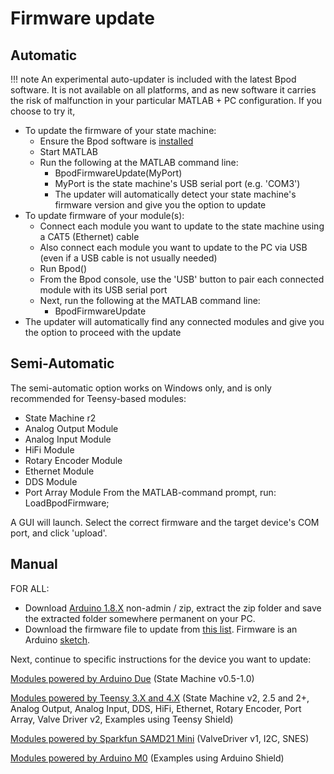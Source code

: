# Firmware update

## Automatic

!!! note
    An experimental auto-updater is included with the latest Bpod software. It is not available on all platforms, and as new software it carries the risk of malfunction in your particular MATLAB + PC configuration. If you choose to try it,

- To update the firmware of your state machine:
    - Ensure the Bpod software is [installed](./software-update.md)
    - Start MATLAB
    - Run the following at the MATLAB command line:
        - BpodFirmwareUpdate(MyPort)
        - MyPort is the state machine's USB serial port (e.g. 'COM3')
        - The updater will automatically detect your state machine's firmware version and give you the option to update
- To update firmware of your module(s):
    - Connect each module you want to update to the state machine using a CAT5 (Ethernet) cable
    - Also connect each module you want to update to the PC via USB (even if a USB cable is not usually needed)
    - Run Bpod()
    - From the Bpod console, use the 'USB' button to pair each connected module with its USB serial port
    - Next, run the following at the MATLAB command line:
        - BpodFirmwareUpdate
- The updater will automatically find any connected modules and give you the option to proceed with the update

## Semi-Automatic

The semi-automatic option works on Windows only, and is only recommended for Teensy-based modules:

- State Machine r2
- Analog Output Module
- Analog Input Module
- HiFi Module
- Rotary Encoder Module
- Ethernet Module
- DDS Module
- Port Array Module
From the MATLAB-command prompt, run: LoadBpodFirmware;

A GUI will launch. Select the correct firmware and the target device's COM port, and click 'upload'.

## Manual

FOR ALL: 

- Download [Arduino 1.8.X](http://arduino.cc/en/Main/Software#toc3) non-admin / zip, extract the zip folder and save the extracted folder somewhere permanent on your PC.
- Download the firmware file to update from [this list](firmware-repo-list.md). Firmware is an Arduino [sketch](https://www.arduino.cc/en/Tutorial/Sketch).

Next, continue to specific instructions for the device you want to update:

[Modules powered by Arduino Due](./arduinodue-update.md) (State Machine v0.5-1.0)

[Modules powered by Teensy 3.X and 4.X](./teensy3x-update.md) (State Machine v2, 2.5 and 2+, Analog Output, Analog Input, DDS, HiFi, Ethernet, Rotary Encoder, Port Array, Valve Driver v2, Examples using Teensy Shield)

[Modules powered by Sparkfun SAMD21 Mini](./samkd21mini-update.md) (ValveDriver v1, I2C, SNES)

[Modules powered by Arduino M0](./arduinom0-update.md) (Examples using Arduino Shield)
